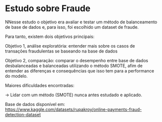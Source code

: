 # Estudo sobre Fraude

NNesse estudo o objetivo era avaliar e testar um método de balanceamento de base de dados e, para isso, foi escolhido um dataset de fraude. 

Para tanto, existem dois objetivos principais:

Objetivo 1, análise exploratória: entender mais sobre os casos de transações fraudulentas se baseando na base de dados

Objetivo 2, comparação: comparar o desempenho entre base de dados desbalanceadas e balanceadas utilizando o método SMOTE, afim de entender as diferenças e consequências que isso tem para a performance do modelo.

Maiores dificuldades encontradas:

-> Lidar com um método (SMOTE) nunca antes estudado e aplicado.

Base de dados disponível em:
https://www.kaggle.com/datasets/rupakroy/online-payments-fraud-detection-dataset
